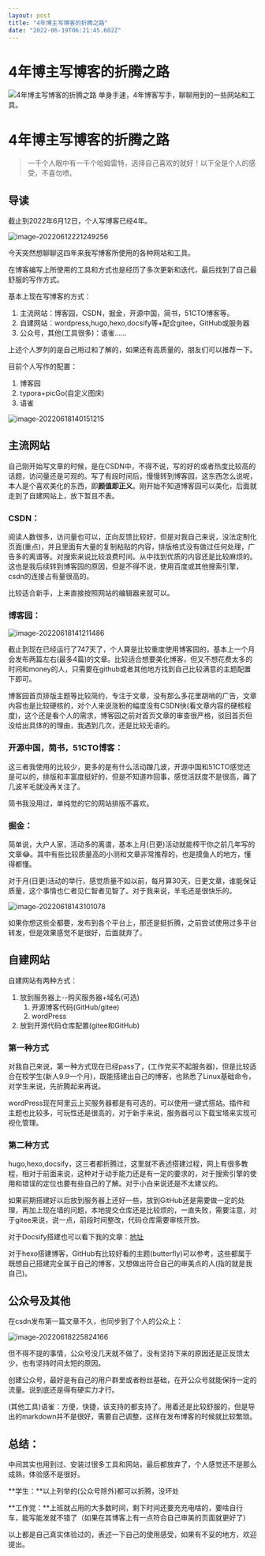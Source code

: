 ```yaml
---
layout: post
title: "4年博主写博客的折腾之路"
date: "2022-06-19T06:21:45.602Z"
---
```

4年博主写博客的折腾之路
============

![4年博主写博客的折腾之路](https://img2022.cnblogs.com/blog/1775279/202206/1775279-20220618230952073-126971042.png) 单身手速，4年博客写手，聊聊用到的一些网站和工具。

4年博主写博客的折腾之路
============

> 一千个人眼中有一千个哈姆雷特，选择自己喜欢的就好！以下全是个人的感受，不喜勿喷。

导读
--

截止到2022年6月12日，个人写博客已经4年。

![image-20220612221249256](https://xbhog-img.oss-cn-hangzhou.aliyuncs.com/2022/image-20220612221249256.png)

今天突然想聊聊这四年来我写博客所使用的各种网站和工具。

在博客编写上所使用的工具和方式也是经历了多次更新和迭代，最后找到了自己最舒服的写作方式。

基本上现在写博客的方式：

1.  主流网站：博客园，CSDN，掘金，开源中国，简书，51CTO博客等。
2.  自建网站：wordpress,hugo,hexo,docsify等+配合gitee，GitHub或服务器
3.  公众号，其他(工具很多)：语雀......

上述个人罗列的是自己用过和了解的，如果还有高质量的，朋友们可以推荐一下。

目前个人写作的配置：

1.  博客园
2.  typora+picGo(自定义图床)
3.  语雀

![image-20220618140151215](https://xbhog-img.oss-cn-hangzhou.aliyuncs.com/2022/image-20220618140151215.png)

主流网站
----

自己刚开始写文章的时候，是在CSDN中，不得不说，写的好的或者热度比较高的话题，访问量还是可观的。写了有段时间后，慢慢转到博客园，这东西怎么说呢，本人是个喜欢美化的东西，即**颜值即正义**。刚开始不知道博客园可以美化，后面就走到了自建网站上，放下暂且不表。

### CSDN：

阅读人数很多，访问量也可以，正向反馈比较好，但是对我自己来说，没法定制化页面(重点)，并且里面有大量的复制粘贴的内容，排版格式没有做过任何处理，广告多的离谱等。对搜索来说比较浪费时间。从中找到优质的内容还是比较麻烦的。这也是我后续转到博客园的原因，但是不得不说，使用百度或其他搜索引擎，csdn的连接占有量很高的。

比较适合新手，上来直接按照网站的编辑器来就可以。

### 博客园：

![image-20220618141211486](https://xbhog-img.oss-cn-hangzhou.aliyuncs.com/2022/image-20220618141211486.png)

截止到现在已经运行了747天了，个人算是比较重度使用博客园的，基本上一个月会发布两篇左右(最多4篇)的文章。比较适合想要美化博客，但又不想花费太多的时间和money的人，只需要在github或者其他地方找到自己比较满意的主题配置下即可。

博客园首页排版主题等比较简约，专注于文章，没有那么多花里胡哨的广告，文章内容也是比较硬核的，对个人来说涨粉的幅度没有CSDN快(看文章内容的硬核程度)，这个还是看个人的需求，博客园之前对首页文章的审查很严格，驳回首页但没给出具体的的理由，我遇到几次，还是比较无语的。

### 开源中国，简书，51CTO博客：

这三者我使用的比较少，更多的是有什么活动蹭几波，开源中国和51CTO感觉还是可以的，排版和丰富度挺好的，但是不知道咋回事，感觉活跃度不是很高，薅了几波羊毛就没再关注了。

简书我没用过，单纯觉的它的网站排版不喜欢。

### 掘金：

简单说，大户人家，活动多的离谱，基本上月(日更)活动就能榨干你之前几年写的文章😂。其中有些比较质量高的小测和文章非常推荐的，也是摸鱼人的地方，懂得都懂。

对于月(日更)活动的举行，感觉质量不如以前，每月算30天，日更文章，谁能保证质量，这个事情也仁者见仁智者见智了。对于我来说，羊毛还是很快乐的。

![image-20220618143101078](https://xbhog-img.oss-cn-hangzhou.aliyuncs.com/2022/image-20220618143101078.png)

如果你想这些全都要，发布到各个平台上，那还是挺折腾，之前尝试使用过多平台转发，但是效果感觉不是很好，后面就弃了。

自建网站
----

自建网站有两种方式：

1.  放到服务器上--购买服务器+域名(可选)
    1.  开源博客代码(GitHub/gitee)
    2.  wordPress
2.  放到开源代码仓库配置(gitee和GitHub)

### 第一种方式

对我自己来说，第一种方式现在已经pass了，(工作党买不起服务器)，但是比较适合在校学生(新人9.9一个月)，既能搭建出自己的博客，也熟悉了Linux基础命令，对学生来说，先折腾起来再说。

wordPress现在阿里云上买服务器都是有可选的，可以使用一键式搭站。插件和主题也比较多，可玩性还是很高的，对于新手来说，服务器可以下载宝塔来实现可视化管理。

### 第二种方式

hugo,hexo,docsify，这三者都折腾过，这里就不表述搭建过程，网上有很多教程，相对于前面来说，这种对于动手能力还是有一定的要求的，对于搜索引擎的使用和错误的定位也要有些自己的了解。对于小白来说还是不太建议的。

如果前期搭建好以后放到服务器上还好一些，放到GitHub还是需要做一定的处理，再加上现在墙的问题，本地提交仓库还是比较烦的，一直失败，需要注意，对于gitee来说，说一点，前段时间整改，代码仓库需要审核开放。

对于Docsify搭建也可以看下我的文章：[地址](https://xbhog.netlify.app/#/docBlog/%E7%BD%91%E7%AB%99%E6%90%AD%E5%BB%BA%E8%BF%87%E7%A8%8B?id=%e7%bd%91%e7%ab%99%e7%9a%84%e6%90%ad%e5%bb%ba)

对于hexo搭建博客，GitHub有比较好看的主题(butterfly)可以参考，这些都属于既想自己搭建完全属于自己的博客，又想做出符合自己的审美点的人(指的就是我自己)。

公众号及其他
------

在csdn发布第一篇文章不久，也同步到了个人的公众上：

![image-20220618225824166](https://xbhog-img.oss-cn-hangzhou.aliyuncs.com/2022/image-20220618225824166.png)

但不得不提的事情，公众号没几天就不做了，没有坚持下来的原因还是正反馈太少，也有坚持时间太短的原因。

创建公众号，最好是有自己的用户群里或者粉丝基础，在开公众号就能保持一定的流量。说到底还是得有硬实力才行。

(其他工具)语雀：方便，快捷，该支持的都支持了。用着还是比较舒服的，但是导出的markdown并不是很好，需要自己调整，这样在发布博客的时候就比较繁琐。

总结：
---

中间其实也用到过、安装过很多工具和网站，最后都放弃了，个人感觉还不是那么成熟，体验感不是很好。

**学生：**以上列举的(公众号除外)都可以折腾，没坏处

**工作党：**上班就占用的大多数时间，剩下时间还要充充电啥的，要啥自行车，能写能发就不错了（如果在其博客上有一点符合自己审美的页面就更好了）

以上都是自己真实体验过的，表述一下自己的使用感受，如果有不妥的地方，欢迎提出。
